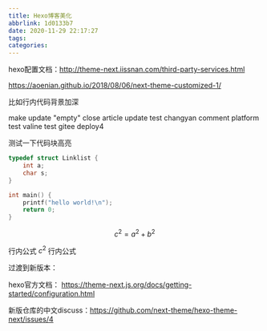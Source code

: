 ```yaml
---
title: Hexo博客美化
abbrlink: 1d0133b7
date: 2020-11-29 22:17:27
tags:
categories:
---
```



hexo配置文档：http://theme-next.iissnan.com/third-party-services.html

https://aoenian.github.io/2018/08/06/next-theme-customized-1/

比如行内代码背景加深

make update "empty"
close article update
test changyan comment platform
test valine
test gitee deploy4

测试一下代码块高亮

```c
typedef struct Linklist {
    int a;
    char s;
}

int main() {
    printf("hello world!\n");
    return 0;
}

```

$$
c^2 = a^2 + b^2
$$

行内公式 $c^2$ 行内公式

<!--more-->

过渡到新版本：

hexo官方文档：
https://theme-next.js.org/docs/getting-started/configuration.html

新版仓库的中文discuss：https://github.com/next-theme/hexo-theme-next/issues/4
